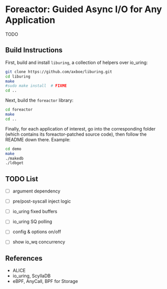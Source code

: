 # Foreactor: Guided Async I/O for Any Application

TODO


## Build Instructions

First, build and install `liburing`, a collection of helpers over io_uring:

```bash
git clone https://github.com/axboe/liburing.git
cd liburing
make
#sudo make install  # FIXME
cd ..
```

Next, build the `foreactor` library:

```bash
cd foreactor
make
cd ..
```

Finally, for each application of interest, go into the corresponding folder (which contains its foreactor-patched source code), then follow the README down there. Example:

```bash
cd demo
make
./makedb
./ldbget
```


## TODO List

- [ ] argument dependency
- [ ] pre/post-syscall inject logic
- [ ] io_uring fixed buffers
- [ ] io_uring SQ polling
- [ ] config & options on/off
- [ ] show io_wq concurrency


## References

- ALICE
- io_uring, ScyllaDB
- eBPF, AnyCall, BPF for Storage
